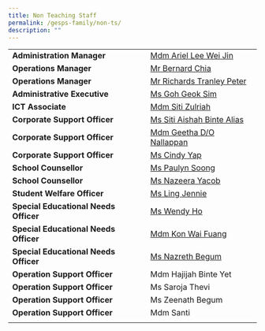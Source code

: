 ```yaml
---
title: Non Teaching Staff
permalink: /gesps-family/non-ts/
description: ""
---
```

|  |  |
|---|---|
| **Administration Manager** | [Mdm Ariel Lee Wei Jin](mailto:ariel_lee@schools.gov.sg) |
| **Operations Manager** | [Mr Bernard Chia](mailto:bernard_chia_beng_ho@schools.gov.sg) |
| **Operations Manager** | [Mr Richards Tranley Peter](tranley_peter_richards@schools.gov.sg) |
| **Administrative Executive** | [Ms Goh Geok Sim](mailto:goh_geok_sim@schools.gov.sg) |
| **ICT Associate** | [Mdm Siti Zulriah](mailto:siti_zulriah@schools.gov.sg) |
| **Corporate Support Officer** | [Ms Siti Aishah Binte Alias](mailto:siti_aishah_alias@schools.gov.sg) |
| **Corporate Support Officer** | [Mdm Geetha D/O Nallappan](mailto:geetha_nallappan@schools.gov.sg) |
| **Corporate Support Officer** | [Ms Cindy Yap](mailto:yap_choon_huay@schools.gov.sg) |
| **School Counsellor** | [Ms Paulyn Soong](mailto:soong_wen_hui_paulyn@schools.gov.sg) | 
| **School Counsellor** | [Ms Nazeera Yacob](mailto:nazeera_mohamed_yacob@schools.gov.sg) |
| **Student Welfare Officer** | [Ms Ling Jennie](mailto:ling_jennie@schools.gov.sg) |
| **Special Educational Needs Officer** | [Ms Wendy Ho](mailto:ho_wendy@schools.gov.sg) |
| **Special Educational Needs Officer** | [Mdm Kon Wai Fuang](mailto:kon_wai_fuang@schools.gov.sg) |
| **Special Educational Needs Officer** | [Ms Nazreth Begum](mailto:nazreth_begum_shaik_alawoodeen@schools.gov.sg) |
| **Operation Support Officer** | Mdm Hajijah Binte Yet |
| **Operation Support Officer** | Ms Saroja Thevi |
| **Operation Support Officer** | Ms Zeenath Begum |
| **Operation Support Officer** | Mdm Santi |
|  |  |
